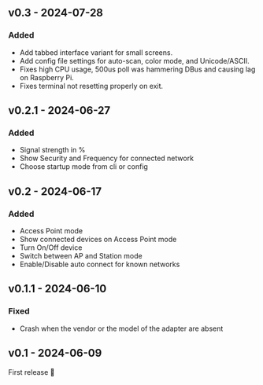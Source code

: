 ## v0.3 - 2024-07-28

### Added

- Add tabbed interface variant for small screens.
- Add config file settings for auto-scan, color mode, and Unicode/ASCII.
- Fixes high CPU usage, 500us poll was hammering DBus and causing lag on Raspberry Pi.
- Fixes terminal not resetting properly on exit.

## v0.2.1 - 2024-06-27

### Added

- Signal strength in %
- Show Security and Frequency for connected network
- Choose startup mode from cli or config

## v0.2 - 2024-06-17

### Added

- Access Point mode
- Show connected devices on Access Point mode
- Turn On/Off device
- Switch between AP and Station mode
- Enable/Disable auto connect for known networks

## v0.1.1 - 2024-06-10

### Fixed

- Crash when the vendor or the model of the adapter are absent

## v0.1 - 2024-06-09

First release 🎉
